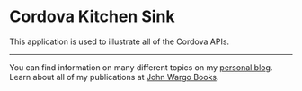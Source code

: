 Cordova Kitchen Sink
====================

This application is used to illustrate all of the Cordova APIs.

***

You can find information on many different topics on my [personal blog](http://www.johnwargo.com). Learn about all of my publications at [John Wargo Books](http://www.johnwargobooks.com). 